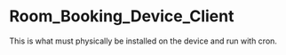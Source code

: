 # Room_Booking_Device_Client
This is what must physically be installed on the device and run with cron.
